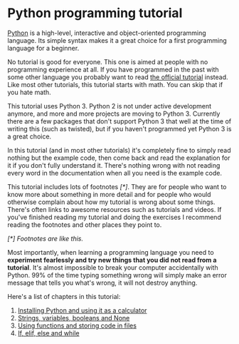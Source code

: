 # Python programming tutorial 
 
[Python](https://en.wikipedia.org/wiki/Python_\(programming_language\)) is a high-level, interactive and object-oriented programming language. Its simple syntax makes it a great choice for a first programming language for a beginner. 
 
No tutorial is good for everyone. This one is aimed at people with no programming experience at all. If you have programmed in the past with some other language you probably want to read [the official tutorial](https://docs.python.org/3/tutorial/) instead. Like most other tutorials, this tutorial starts with math. You can skip that if you hate math. 
 
This tutorial uses Python 3. Python 2 is not under active development anymore, and more and more projects are moving to Python 3. Currently there are a few packages that don't support Python 3 that well at the time of writing this (such as twisted), but if you haven't programmed yet Python 3 is a great choice. 
 
In this tutorial (and in most other tutorials) it's completely fine to simply read nothing but the example code, then come back and read the explanation for it if you don't fully understand it. There's nothing wrong with not reading every word in the documentation when all you need is the example code. 
 
This tutorial includes lots of footnotes _[*]_. They are for people who want to know more about something in more detail and for people who would otherwise complain about how my tutorial is wrong about some things. There's often links to awesome resources such as tutorials and videos. If you've finished reading my tutorial and doing the exercises I recommend reading the footnotes and other places they point to. 
 
_[*] Footnotes are like this._ 
 
Most importantly, when learning a programming language you need to **experiment fearlessly and try new things that you did not read from a tutorial**. It's almost impossible to break your computer accidentally with Python. 99% of the time typing something wrong will simply make an error message that tells you what's wrong, it will not destroy anything. 
 
Here's a list of chapters in this tutorial: 
 
1. [Installing Python and using it as a calculator](1.md) 
2. [Strings, variables, booleans and None](2.md) 
3. [Using functions and storing code in files](3.md) 
4. [If, elif, else and while](4.md) 
